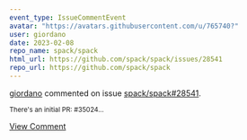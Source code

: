 ```yaml
---
event_type: IssueCommentEvent
avatar: "https://avatars.githubusercontent.com/u/765740?"
user: giordano
date: 2023-02-08
repo_name: spack/spack
html_url: https://github.com/spack/spack/issues/28541
repo_url: https://github.com/spack/spack
---
```


<a href='https://github.com/giordano' target='_blank'>giordano</a> commented on issue <a href='https://github.com/spack/spack/issues/28541' target='_blank'>spack/spack#28541</a>.

<small>There's an initial PR: #35024...</small>

<a href='https://github.com/spack/spack/issues/28541' target='_blank'>View Comment</a>